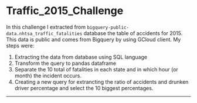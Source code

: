 # Traffic_2015_Challenge

In this challenge I extracted from `bigquery-public-data.nhtsa_traffic_fatalities` database the table of accidents for 2015. This data is public and comes from Bigquery by using GCloud client. My steps were:

1. Extracting the data from database using SQL language
2. Transform the query to pandas dataframe
3. Separate the 10 total of fatalities in each state and in which hour (or month) the incident occurs.
4. Creating a new query for extrancting the ratio of accidents and drunken driver percentage and select the 10 biggest percentages.


-----------
